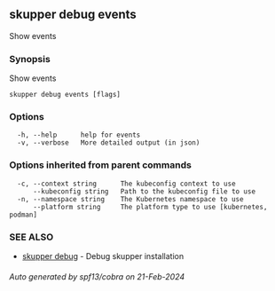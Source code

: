 ## skupper debug events

Show events

### Synopsis

Show events

```
skupper debug events [flags]
```

### Options

```
  -h, --help      help for events
  -v, --verbose   More detailed output (in json)
```

### Options inherited from parent commands

```
  -c, --context string      The kubeconfig context to use
      --kubeconfig string   Path to the kubeconfig file to use
  -n, --namespace string    The Kubernetes namespace to use
      --platform string     The platform type to use [kubernetes, podman]
```

### SEE ALSO

* [skupper debug](skupper_debug.md)	 - Debug skupper installation

###### Auto generated by spf13/cobra on 21-Feb-2024
